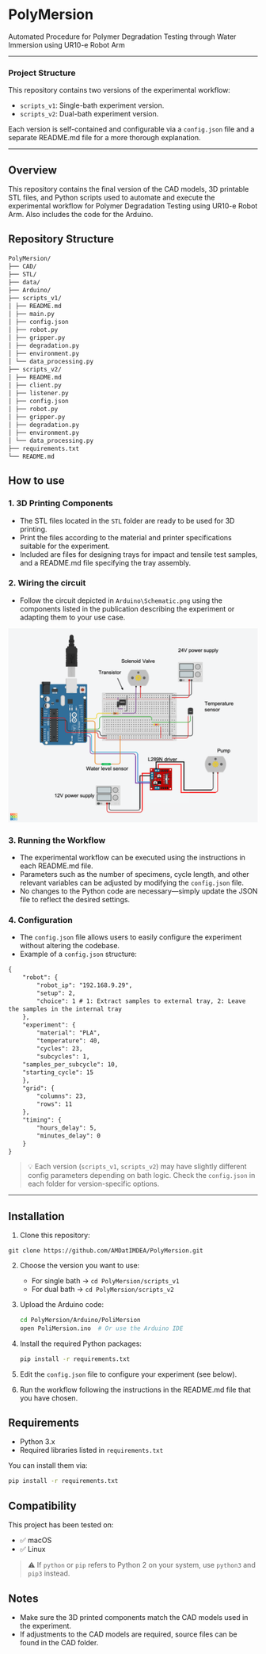 # PolyMersion

Automated Procedure for Polymer Degradation Testing through Water Immersion using UR10-e Robot Arm

---
### Project Structure

This repository contains two versions of the experimental workflow:

- `scripts_v1`: Single-bath experiment version.
- `scripts_v2`: Dual-bath experiment version.

Each version is self-contained and configurable via a `config.json` file and a separate README.md file for a more thorough explanation.

---

## Overview

This repository contains the final version of the CAD models, 3D printable STL files, and Python scripts used to automate and execute the experimental workflow for Polymer Degradation Testing using UR10-e Robot Arm. Also includes the code for the Arduino.

## Repository Structure

```
PolyMersion/ 
├── CAD/ 
├── STL/
├── data/
├── Arduino/
├── scripts_v1/
│ ├── README.md
│ ├── main.py 
│ ├── config.json
│ ├── robot.py
│ ├── gripper.py
│ ├── degradation.py
│ ├── environment.py 
│ └── data_processing.py
├── scripts_v2/
│ ├── README.md
│ ├── client.py
│ ├── listener.py
│ ├── config.json
│ ├── robot.py
│ ├── gripper.py
│ ├── degradation.py
│ ├── environment.py 
│ └── data_processing.py
├── requirements.txt
└── README.md
```

## How to use
### 1. 3D Printing Components

- The STL files located in the `STL` folder are ready to be used for 3D printing.
- Print the files according to the material and printer specifications suitable for the experiment.
- Included are files for designing trays for impact and tensile test samples, and a README.md file specifying the tray assembly.

### 2. Wiring the circuit
- Follow the circuit depicted in `Arduino\Schematic.png` using the components listed in the publication describing the experiment or adapting them to your use case.
  
![Circuit schematic](Arduino/Schematic.png)

### 3. Running the Workflow

- The experimental workflow can be executed using the instructions in each README.md file.
- Parameters such as the number of specimens, cycle length, and other relevant variables can be adjusted by modifying the `config.json` file.
- No changes to the Python code are necessary—simply update the JSON file to reflect the desired settings.

### 4. Configuration

- The `config.json` file allows users to easily configure the experiment without altering the codebase.
- Example of a `config.json` structure:

```
{
    "robot": {
        "robot_ip": "192.168.9.29",
        "setup": 2,
        "choice": 1 # 1: Extract samples to external tray, 2: Leave the samples in the internal tray	
    },
    "experiment": {
        "material": "PLA",
        "temperature": 40,
        "cycles": 23,
        "subcycles": 1,
	"samples_per_subcycle": 10,
	"starting_cycle": 15
    },
    "grid": {
        "columns": 23,
        "rows": 11
    },
    "timing": {
        "hours_delay": 5,
        "minutes_delay": 0
    }
}
```
> 💡 Each version (`scripts_v1`, `scripts_v2`) may have slightly different config parameters depending on bath logic. Check the `config.json` in each folder for version-specific options.

---
## Installation
1. Clone this repository:
```
git clone https://github.com/AMDatIMDEA/PolyMersion.git
```

2. Choose the version you want to use:
   - For single bath → `cd PolyMersion/scripts_v1`
   - For dual bath → `cd PolyMersion/scripts_v2`
     
3. Upload the Arduino code:
   ```bash
   cd PolyMersion/Arduino/PoliMersion
   open PoliMersion.ino  # Or use the Arduino IDE
   ```

3. Install the required Python packages:
   ```bash
   pip install -r requirements.txt
   ```

4. Edit the `config.json` file to configure your experiment (see below).

5. Run the workflow following the instructions in the README.md file that you have chosen.

## Requirements

- Python 3.x
- Required libraries listed in `requirements.txt`

You can install them via:
```bash
pip install -r requirements.txt
```

## Compatibility  

This project has been tested on:

- ✅ macOS
- ✅ Linux
  
> ⚠️ If `python` or `pip` refers to Python 2 on your system, use `python3` and `pip3` instead.

## Notes
- Make sure the 3D printed components match the CAD models used in the experiment.
- If adjustments to the CAD models are required, source files can be found in the CAD folder.
